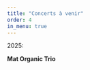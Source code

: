 ```yaml
---
title: "Concerts à venir"
order: 4
in_menu: true
---
```

<div class=h2>
2025:
</div>

**Mat Organic Trio** 